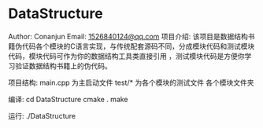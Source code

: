 # DataStructure
Author: Conanjun
Email: 1526840124@qq.com
项目介绍:
	该项目是数据结构书籍伪代码各个模块的C语言实现，与传统配套源码不同，分成模块代码和测试模块代码，模块代码可作为你的数据结构工具类直接引用
	，测试模块代码是方便你学习验证数据结构书籍上的伪代码。


项目结构:
main.cpp 为主启动文件
test/* 为各个模块的测试文件
各个模块文件夹

编译:
	cd DataStructure
	cmake .
	make

运行:
	./DataStructure
